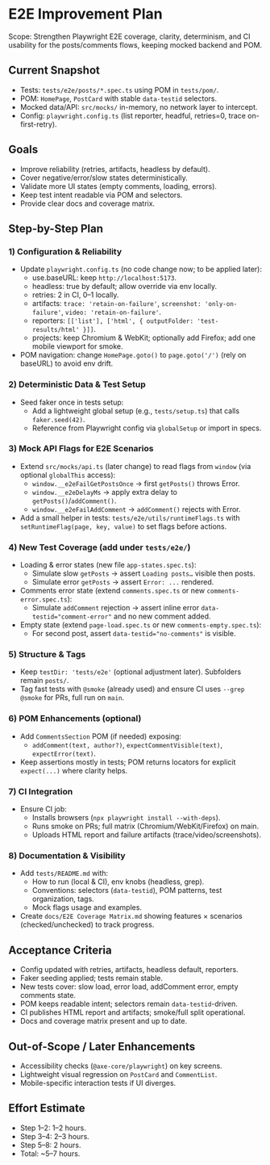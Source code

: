 # E2E Improvement Plan

Scope: Strengthen Playwright E2E coverage, clarity, determinism, and CI usability for the posts/comments flows, keeping mocked backend and POM.

## Current Snapshot
- Tests: `tests/e2e/posts/*.spec.ts` using POM in `tests/pom/`.
- POM: `HomePage`, `PostCard` with stable `data-testid` selectors.
- Mocked data/API: `src/mocks/` in-memory, no network layer to intercept.
- Config: `playwright.config.ts` (list reporter, headful, retries=0, trace on-first-retry).

## Goals
- Improve reliability (retries, artifacts, headless by default).
- Cover negative/error/slow states deterministically.
- Validate more UI states (empty comments, loading, errors).
- Keep test intent readable via POM and selectors.
- Provide clear docs and coverage matrix.

## Step-by-Step Plan

### 1) Configuration & Reliability
- Update `playwright.config.ts` (no code change now; to be applied later):
  - use.baseURL: keep `http://localhost:5173`.
  - headless: true by default; allow override via env locally.
  - retries: 2 in CI, 0–1 locally.
  - artifacts: `trace: 'retain-on-failure'`, `screenshot: 'only-on-failure'`, `video: 'retain-on-failure'`.
  - reporters: `[['list'], ['html', { outputFolder: 'test-results/html' }]]`.
  - projects: keep Chromium & WebKit; optionally add Firefox; add one mobile viewport for smoke.
- POM navigation: change `HomePage.goto()` to `page.goto('/')` (rely on baseURL) to avoid env drift.

### 2) Deterministic Data & Test Setup
- Seed faker once in tests setup:
  - Add a lightweight global setup (e.g., `tests/setup.ts`) that calls `faker.seed(42)`.
  - Reference from Playwright config via `globalSetup` or import in specs.

### 3) Mock API Flags for E2E Scenarios
- Extend `src/mocks/api.ts` (later change) to read flags from `window` (via optional `globalThis` access):
  - `window.__e2eFailGetPostsOnce` → first `getPosts()` throws Error.
  - `window.__e2eDelayMs` → apply extra delay to `getPosts()`/`addComment()`.
  - `window.__e2eFailAddComment` → `addComment()` rejects with Error.
- Add a small helper in tests: `tests/e2e/utils/runtimeFlags.ts` with `setRuntimeFlag(page, key, value)` to set flags before actions.

### 4) New Test Coverage (add under `tests/e2e/`)
- Loading & error states (new file `app-states.spec.ts`):
  - Simulate slow `getPosts` → assert `Loading posts…` visible then posts.
  - Simulate error `getPosts` → assert `Error: ...` rendered.
- Comments error state (extend `comments.spec.ts` or new `comments-error.spec.ts`):
  - Simulate `addComment` rejection → assert inline error `data-testid="comment-error"` and no new comment added.
- Empty state (extend `page-load.spec.ts` or new `comments-empty.spec.ts`):
  - For second post, assert `data-testid="no-comments"` is visible.

### 5) Structure & Tags
- Keep `testDir: 'tests/e2e'` (optional adjustment later). Subfolders remain `posts/`.
- Tag fast tests with `@smoke` (already used) and ensure CI uses `--grep @smoke` for PRs, full run on `main`.

### 6) POM Enhancements (optional)
- Add `CommentsSection` POM (if needed) exposing:
  - `addComment(text, author?)`, `expectCommentVisible(text)`, `expectError(text)`.
- Keep assertions mostly in tests; POM returns locators for explicit `expect(...)` where clarity helps.

### 7) CI Integration
- Ensure CI job:
  - Installs browsers (`npx playwright install --with-deps`).
  - Runs smoke on PRs; full matrix (Chromium/WebKit/Firefox) on main.
  - Uploads HTML report and failure artifacts (trace/video/screenshots).

### 8) Documentation & Visibility
- Add `tests/README.md` with:
  - How to run (local & CI), env knobs (headless, grep).
  - Conventions: selectors (`data-testid`), POM patterns, test organization, tags.
  - Mock flags usage and examples.
- Create `docs/E2E Coverage Matrix.md` showing features × scenarios (checked/unchecked) to track progress.

## Acceptance Criteria
- Config updated with retries, artifacts, headless default, reporters.
- Faker seeding applied; tests remain stable.
- New tests cover: slow load, error load, addComment error, empty comments state.
- POM keeps readable intent; selectors remain `data-testid`-driven.
- CI publishes HTML report and artifacts; smoke/full split operational.
- Docs and coverage matrix present and up to date.

## Out-of-Scope / Later Enhancements
- Accessibility checks (`@axe-core/playwright`) on key screens.
- Lightweight visual regression on `PostCard` and `CommentList`.
- Mobile-specific interaction tests if UI diverges.

## Effort Estimate
- Step 1–2: 1–2 hours.
- Step 3–4: 2–3 hours.
- Step 5–8: 2 hours.
- Total: ~5–7 hours.
